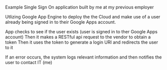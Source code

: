 Example Single Sign On application built by me at my previous employer

Utlizing Google App Engine to deploy the the Cloud and make use of a user already being signed in to their Google Apps account.

App checks to see if the user exists (user is signed in to ther Google Apps account)
Then it makes a RESTful api request to the vendor to obtain a token
Then it uses the token to generate a login URI and redirects the user to it

If an error occurs, the system logs relevant information and then notifies the user to contact IT (me)